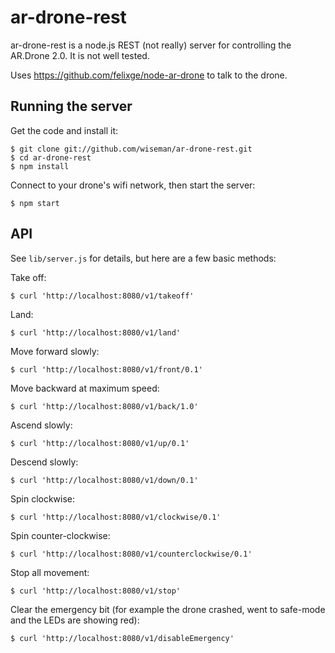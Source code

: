 ar-drone-rest
=============

ar-drone-rest is a node.js REST (not really) server for controlling
the AR.Drone 2.0.  It is not well tested.

Uses https://github.com/felixge/node-ar-drone to talk to the drone.


Running the server
-------------------

Get the code and install it:

```
$ git clone git://github.com/wiseman/ar-drone-rest.git
$ cd ar-drone-rest
$ npm install
```

Connect to your drone's wifi network, then start the server:

```
$ npm start
```


API
---

See `lib/server.js` for details, but here are a few basic methods:

Take off:

```
$ curl 'http://localhost:8080/v1/takeoff'
```

Land:

```
$ curl 'http://localhost:8080/v1/land'
```

Move forward slowly:

```
$ curl 'http://localhost:8080/v1/front/0.1'
```

Move backward at maximum speed:

```
$ curl 'http://localhost:8080/v1/back/1.0'
```

Ascend slowly:

```
$ curl 'http://localhost:8080/v1/up/0.1'
```

Descend slowly:

```
$ curl 'http://localhost:8080/v1/down/0.1'
```

Spin clockwise:

```
$ curl 'http://localhost:8080/v1/clockwise/0.1'
```

Spin counter-clockwise:

```
$ curl 'http://localhost:8080/v1/counterclockwise/0.1'
```

Stop all movement:

```
$ curl 'http://localhost:8080/v1/stop'
```

Clear the emergency bit (for example the drone crashed, went to
safe-mode and the LEDs are showing red):

```
$ curl 'http://localhost:8080/v1/disableEmergency'
```
